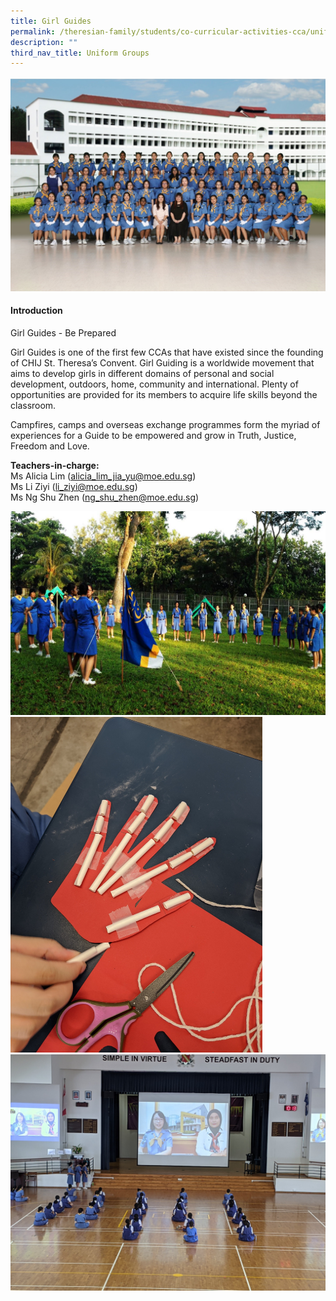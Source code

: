 ```yaml
---
title: Girl Guides
permalink: /theresian-family/students/co-curricular-activities-cca/uniform-groups/girl-guides/
description: ""
third_nav_title: Uniform Groups
---
```

<img src="/images/gg.jpg">
<h4><strong>Introduction</strong></h4>
<p>Girl Guides - Be Prepared&nbsp;</p>
<p>Girl Guides is one of the first few CCAs that have existed since the founding of CHIJ St. Theresa’s Convent. Girl Guiding is a worldwide movement that aims to develop girls in different domains of personal and social development, outdoors, home, community and international. Plenty of opportunities are provided for its members to acquire life skills beyond the classroom.&nbsp;</p>
<p>Campfires, camps and overseas exchange programmes form the myriad of experiences for a Guide to be empowered and grow in Truth, Justice, Freedom and Love.</p>

<p><strong>Teachers-in-charge:<br></strong>Ms Alicia Lim (<a href="mailto:alicia_lim_jia_yu@moe.edu.sg">alicia_lim_jia_yu@moe.edu.sg</a>)<br>Ms Li Ziyi (<a href="mailto:li_ziyi@moe.edu.sg">li_ziyi@moe.edu.sg</a>)<br>Ms Ng Shu Zhen (<a href="mailto:ng_shu_zhen@moe.edu.sg">ng_shu_zhen@moe.edu.sg</a>)</p>

<img src="/images/gg1.jpg"><br>
<img style="width: 80%;" src="/images/gg2.jpg"><br>
<img src="/images/gg3.jpg">